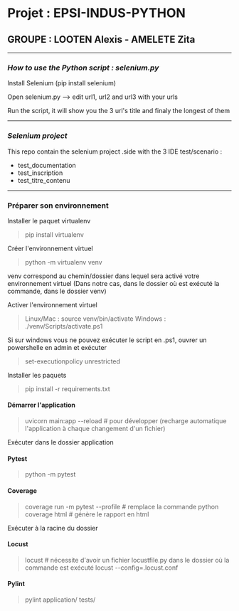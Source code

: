 # Projet : EPSI-INDUS-PYTHON

## GROUPE : LOOTEN Alexis - AMELETE Zita

----------------------------------------------------------

### *How to use the Python script : selenium.py*

Install Selenium (pip install selenium)

Open selenium.py --> edit url1, url2 and url3 with your urls

Run the script, it will show you the 3 url's title and finaly the longest of them

----------------------------------------------------------

### *Selenium project*

This repo contain the selenium project .side with the 3 IDE test/scenario :

- test_documentation
- test_inscription
- test_titre_contenu

----------------------------------------------------------

### Préparer son environnement

Installer le paquet virtualenv

> pip install virtualenv

Créer l'environnement virtuel

> python -m virtualenv venv

venv correspond au chemin/dossier dans lequel sera activé votre environnement virtuel
(Dans notre cas, dans le dossier où est exécuté la commande, dans le dossier venv)

Activer l'environnement virtuel

> Linux/Mac : source venv/bin/activate
> Windows : ./venv/Scripts/activate.ps1

Si sur windows vous ne pouvez exécuter le script en .ps1, ouvrer un powershelle en admin et exécuter
> set-executionpolicy unrestricted

Installer les paquets

> pip install -r requirements.txt

#### Démarrer l'application

> uvicorn main:app
> --reload # pour développer (recharge automatique l'application à chaque changement d'un fichier)

Exécuter dans le dossier application

#### Pytest

> python -m pytest

#### Coverage

> coverage run -m pytest --profile # remplace la commande python
> coverage html # génère le rapport en html

Exécuter à la racine du dossier

#### Locust

> locust # nécessite d'avoir un fichier locustfile.py dans le dossier où la commande est exécuté
> locust --config=.locust.conf

#### Pylint

> pylint application/ tests/